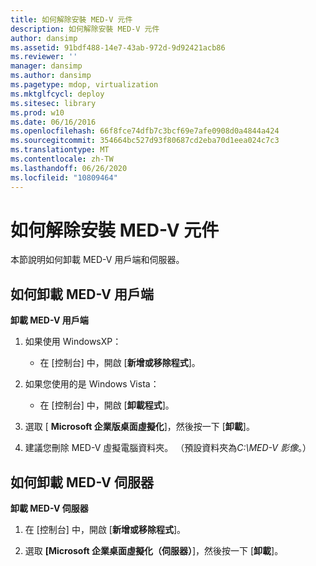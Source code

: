 ```yaml
---
title: 如何解除安裝 MED-V 元件
description: 如何解除安裝 MED-V 元件
author: dansimp
ms.assetid: 91bdf488-14e7-43ab-972d-9d92421acb86
ms.reviewer: ''
manager: dansimp
ms.author: dansimp
ms.pagetype: mdop, virtualization
ms.mktglfcycl: deploy
ms.sitesec: library
ms.prod: w10
ms.date: 06/16/2016
ms.openlocfilehash: 66f8fce74dfb7c3bcf69e7afe0908d0a4844a424
ms.sourcegitcommit: 354664bc527d93f80687cd2eba70d1eea024c7c3
ms.translationtype: MT
ms.contentlocale: zh-TW
ms.lasthandoff: 06/26/2020
ms.locfileid: "10809464"
---
```

# 如何解除安裝 MED-V 元件


本節說明如何卸載 MED-V 用戶端和伺服器。

## 如何卸載 MED-V 用戶端


**卸載 MED-V 用戶端**

1.  如果使用 WindowsXP：

    -   在 [控制台] 中，開啟 [**新增或移除程式**]。

2.  如果您使用的是 Windows Vista：

    -   在 [控制台] 中，開啟 [**卸載程式**]。

3.  選取 [ **Microsoft 企業版桌面虛擬化**]，然後按一下 [**卸載**]。

4.  建議您刪除 MED-V 虛擬電腦資料夾。 （預設資料夾為*C:\\MED-V 影像*。）

## 如何卸載 MED-V 伺服器


**卸載 MED-V 伺服器**

1.  在 [控制台] 中，開啟 [**新增或移除程式**]。

2.  選取 **[Microsoft 企業桌面虛擬化（伺服器）**]，然後按一下 [**卸載**]。

 

 





